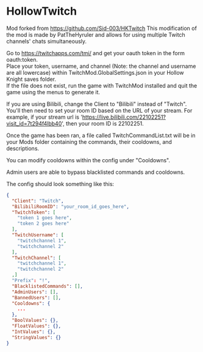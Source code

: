 # HollowTwitch

Mod forked from https://github.com/Sid-003/HKTwitch
This modification of the mod is made by PatTheHyruler and allows for using multiple Twitch channels' chats simultaneously.

Go to https://twitchapps.com/tmi/ and get your oauth token in the form oauth:token.  
Place your token, username, and channel (Note: the channel and username are all lowercase) within TwitchMod.GlobalSettings.json in your Hollow Knight saves folder.  
If the file does not exist, run the game with TwitchMod installed and quit the game using the menus to generate it. 

If you are using Bilibili, change the Client to "Bilibili" instead of "Twitch". 
You'll then need to set your room ID based on the URL of your stream. For example, if your stream url is 'https://live.bilibili.com/22102251?visit_id=7t294f4lbb40', then your room ID is 22102251.

Once the game has been ran, a file called TwitchCommandList.txt will be in your Mods folder containing the commands, their cooldowns, and descriptions.

You can modify cooldowns within the config under "Cooldowns".

Admin users are able to bypass blacklisted commands and cooldowns.

The config should look something like this:

```json
{
  "Client": "Twitch",
  "BilibiliRoomID": "your_room_id_goes_here",
  "TwitchToken": [
    "token 1 goes here",
	"token 2 goes here"
  ],
  "TwitchUsername": [
    "twitchchannel 1",
	"twitchchannel 2"
  ],
  "TwitchChannel": [
    "twitchchannel 1",
	"twitchchannel 2"
  ,]
  "Prefix": "!",
  "BlacklistedCommands": [],
  "AdminUsers": [],
  "BannedUsers": [],
  "Cooldowns": {
	...
  },
  "BoolValues": {},
  "FloatValues": {},
  "IntValues": {},
  "StringValues": {}
}
```
